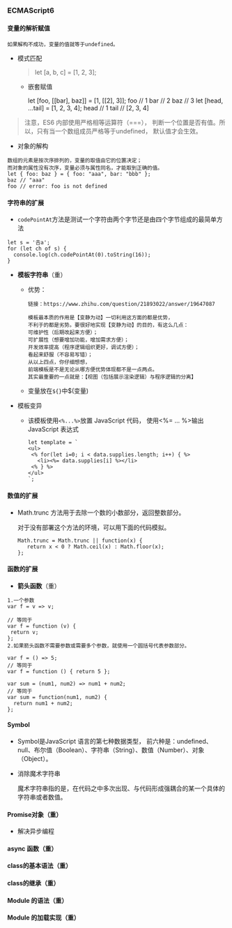 ###  ECMAScript6
 #### 变量的解析赋值 
 `如果解构不成功，变量的值就等于undefined。` 
   * 模式匹配 
     > let [a, b, c] = [1, 2, 3];
      * 嵌套赋值
      
      
         let [foo, [[bar], baz]] = [1, [[2], 3]];
         foo // 1
         bar // 2
         baz // 3
         let [head, ...tail] = [1, 2, 3, 4];
         head // 1
         tail // [2, 3, 4]
   > 注意，ES6 内部使用严格相等运算符（===），
   判断一个位置是否有值。所以，只有当一个数组成员严格等于undefined，
   默认值才会生效。
   
   * 对象的解构
         
    数组的元素是按次序排列的，变量的取值由它的位置决定；
    而对象的属性没有次序，变量必须与属性同名，才能取到正确的值。
    let { foo: baz } = { foo: "aaa", bar: "bbb" };
    baz // "aaa"
    foo // error: foo is not defined
    
 #### 字符串的扩展
   * `codePointAt`方法是测试一个字符由两个字节还是由四个字节组成的最简单方法
   
    let s = '𠮷a';
    for (let ch of s) {
      console.log(ch.codePointAt(0).toString(16));
    }
   * **模板字符串**（重）
      * 优势：
      
        `链接：https://www.zhihu.com/question/21893022/answer/19647087`
        
            模板最本质的作用是【变静为动】一切利用这方面的都是优势，
            不利于的都是劣势。要很好地实现【变静为动】的目的，有这么几点：
            可维护性（后期改起来方便）；
            可扩展性（想要增加功能，增加需求方便）；
            开发效率提高（程序逻辑组织更好，调试方便）；
            看起来舒服（不容易写错）；
            从以上四点，你仔细想想，
            前端模板是不是无论从哪方便优势体现都不是一点两点。
            其实最重要的一点就是：【视图（包括展示渲染逻辑）与程序逻辑的分离】
       * 变量放在`${}`中$(变量)
   * 模板变异
   
       * 该模板使用`<%...%>`放置 JavaScript 代码，
       使用<%= ... %>输出 JavaScript 表达式
       
             let template = `
             <ul>
              <% for(let i=0; i < data.supplies.length; i++) { %>
                <li><%= data.supplies[i] %></li>
              <% } %>
             </ul>
             `;
 #### 数值的扩展 
   * Math.trunc 方法用于去除一个数的小数部分，返回整数部分。
        
        对于没有部署这个方法的环境，可以用下面的代码模拟。

         Math.trunc = Math.trunc || function(x) {
            return x < 0 ? Math.ceil(x) : Math.floor(x);
         };
 #### 函数的扩展
   * **箭头函数**（重） 
   
    1.一个参数
    var f = v => v;
   
    // 等同于
    var f = function (v) {
     return v;
    };
    2.如果箭头函数不需要参数或需要多个参数，就使用一个圆括号代表参数部分。
    
    var f = () => 5;
    // 等同于
    var f = function () { return 5 };
    
    var sum = (num1, num2) => num1 + num2;
    // 等同于
    var sum = function(num1, num2) {
      return num1 + num2;
    };
 #### Symbol
  * Symbol是JavaScript 语言的第七种数据类型，
  前六种是：undefined、null、布尔值（Boolean）、字符串（String）、数值（Number）、对象（Object）。
  * 消除魔术字符串
  
    魔术字符串指的是，在代码之中多次出现、与代码形成强耦合的某一个具体的字符串或者数值。
 #### Promise对象（重）
   * 解决异步编程
 #### async 函数（重）
 #### class的基本语法（重）
 #### class的继承（重）
 #### Module 的语法（重）
 #### Module 的加载实现（重）